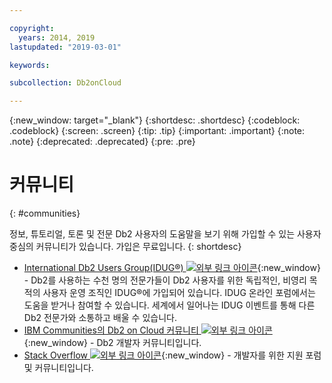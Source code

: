 ```yaml
---

copyright:
  years: 2014, 2019
lastupdated: "2019-03-01"

keywords: 

subcollection: Db2onCloud

---
```


<!-- Attribute definitions --> 
{:new_window: target="_blank"}
{:shortdesc: .shortdesc}
{:codeblock: .codeblock}
{:screen: .screen}
{:tip: .tip}
{:important: .important}
{:note: .note}
{:deprecated: .deprecated}
{:pre: .pre}

# 커뮤니티
{: #communities}

정보, 튜토리얼, 토론 및 전문 Db2 사용자의 도움말을 보기 위해 가입할 수 있는 사용자 중심의 커뮤니티가 있습니다. 가입은 무료입니다.
{: shortdesc}

* [International Db2 Users Group(IDUG®) ![외부 링크 아이콘](../../icons/launch-glyph.svg "외부 링크 아이콘")](https://www.idug.org/){:new_window} - Db2를 사용하는 수천 명의 전문가들이 Db2 사용자를 위한 독립적인, 비영리 목적의 사용자 운영 조직인 IDUG®에 가입되어 있습니다. IDUG 온라인 포럼에서는 도움을 받거나 참여할 수 있습니다. 세계에서 일어나는 IDUG 이벤트를 통해 다른 Db2 전문가와 소통하고 배울 수 있습니다.
* [IBM Communities의 Db2 on Cloud 커뮤니티 ![외부 링크 아이콘](../../icons/launch-glyph.svg "외부 링크 아이콘")](https://community.ibm.com/community/user/hybriddatamanagement/communities/community-home?CommunityKey=ea909850-39ea-4ac4-9512-8e2eb37ea09a){:new_window} - Db2 개발자 커뮤니티입니다. 
* [Stack Overflow ![외부 링크 아이콘](../../icons/launch-glyph.svg "외부 링크 아이콘")](https://stackoverflow.com/users/login?ssrc=anon_ask&returnurl=https%3a%2f%2fstackoverflow.com%2fquestions%2fask%3ftags%3ddashdb){:new_window} - 개발자를 위한 지원 포럼 및 커뮤니티입니다.
